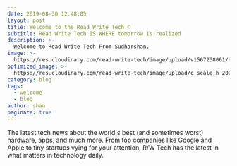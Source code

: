 ```yaml
---
date: 2019-08-30 12:48:05
layout: post
title: Welcome to the Read Write Tech.©️
subtitle: Read Write Tech IS WHERE tomorrow is realized
description: >-
  Welcome to Read Write Tech From Sudharshan.
image: >-
  https://res.cloudinary.com/read-write-tech/image/upload/v1567238061/blog-image_gek7ag.webp
optimized_image: >-
  https://res.cloudinary.com/read-write-tech/image/upload/c_scale,h_200,w_380/blog-image_gek7ag.webp
category: blog
tags:
  - welcome
  - blog
author: shan
paginate: true
---
```


The latest tech news about the world's best (and sometimes worst) hardware, apps, and much more. From top companies like Google and Apple to tiny startups vying for your attention, R/W Tech has the latest in what matters in technology daily.
